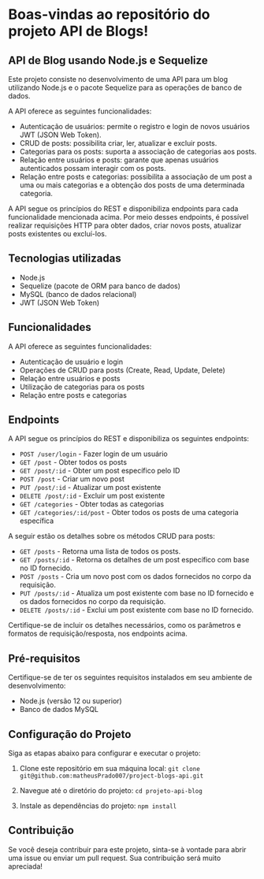 # Boas-vindas ao repositório do projeto API de Blogs!

## API de Blog usando Node.js e Sequelize

Este projeto consiste no desenvolvimento de uma API para um blog utilizando Node.js e o pacote Sequelize para as operações de banco de dados.

A API oferece as seguintes funcionalidades:

- Autenticação de usuários: permite o registro e login de novos usuários JWT (JSON Web Token).
- CRUD de posts: possibilita criar, ler, atualizar e excluir posts.
- Categorias para os posts: suporta a associação de categorias aos posts.
- Relação entre usuários e posts: garante que apenas usuários autenticados possam interagir com os posts.
- Relação entre posts e categorias: possibilita a associação de um post a uma ou mais categorias e a obtenção dos posts de uma determinada categoria.

A API segue os princípios do REST e disponibiliza endpoints para cada funcionalidade mencionada acima. Por meio desses endpoints, é possível realizar requisições HTTP para obter dados, criar novos posts, atualizar posts existentes ou excluí-los.


## Tecnologias utilizadas

- Node.js
- Sequelize (pacote de ORM para banco de dados)
- MySQL (banco de dados relacional)
- JWT (JSON Web Token)

## Funcionalidades

A API oferece as seguintes funcionalidades:

- Autenticação de usuário e login
- Operações de CRUD para posts (Create, Read, Update, Delete)
- Relação entre usuários e posts
- Utilização de categorias para os posts
- Relação entre posts e categorias

## Endpoints

A API segue os princípios do REST e disponibiliza os seguintes endpoints:

- `POST /user/login` - Fazer login de um usuário
- `GET /post` - Obter todos os posts
- `GET /post/:id` - Obter um post específico pelo ID
- `POST /post` - Criar um novo post
- `PUT /post/:id` - Atualizar um post existente
- `DELETE /post/:id` - Excluir um post existente
- `GET /categories` - Obter todas as categorias
- `GET /categories/:id/post` - Obter todos os posts de uma categoria específica

A seguir estão os detalhes sobre os métodos CRUD para posts:

- `GET /posts` - Retorna uma lista de todos os posts.
- `GET /posts/:id` - Retorna os detalhes de um post específico com base no ID fornecido.
- `POST /posts` - Cria um novo post com os dados fornecidos no corpo da requisição.
- `PUT /posts/:id` - Atualiza um post existente com base no ID fornecido e os dados fornecidos no corpo da requisição.
- `DELETE /posts/:id` - Exclui um post existente com base no ID fornecido.

Certifique-se de incluir os detalhes necessários, como os parâmetros e formatos de requisição/resposta, nos endpoints acima.


## Pré-requisitos

Certifique-se de ter os seguintes requisitos instalados em seu ambiente de desenvolvimento:

- Node.js (versão 12 ou superior)
- Banco de dados MySQL

## Configuração do Projeto

Siga as etapas abaixo para configurar e executar o projeto:

1. Clone este repositório em sua máquina local:
```git clone git@github.com:matheusPrado007/project-blogs-api.git```

2. Navegue até o diretório do projeto:
```cd projeto-api-blog```

3. Instale as dependências do projeto:
```npm install```


## Contribuição

Se você deseja contribuir para este projeto, sinta-se à vontade para abrir uma issue ou enviar um pull request. Sua contribuição será muito apreciada!


